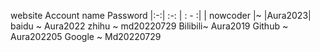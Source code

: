 website	Account name	Password
|:-:| :-: | : - :|
| nowcoder |~	|Aura2023|
baidu	~	Aura2022
zhihu	~	md20220729
Bilibili~	Aura2019
Github	~	Aura202205
Google	~	Md20220729

